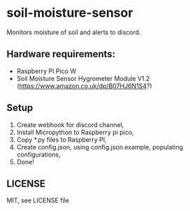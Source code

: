 # soil-moisture-sensor

Monitors moisture of soil and alerts to discord.

## Hardware requirements:
 * Raspberry PI Pico W
 * Soil Moisture Sensor Hygrometer Module V1.2 (https://www.amazon.co.uk/dp/B07HJ6N1S4?)

## Setup

1. Create webhook for discord channel,
2. Install Micropython to Raspberry pi pico,
3. Copy *.py files to Raspberry PI,
4. Create config.json, using config.json.example, populating configurations,
5. Done!

## LICENSE

MIT, see LICENSE file
